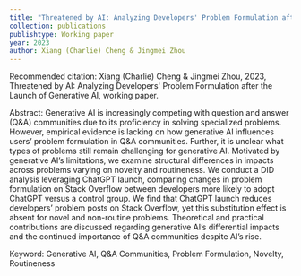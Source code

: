```yaml
---
title: "Threatened by AI: Analyzing Developers' Problem Formulation after the Launch of Generative AI"
collection: publications
publishtype: Working paper
year: 2023
author: Xiang (Charlie) Cheng & Jingmei Zhou
---
```


Recommended citation: Xiang (Charlie) Cheng & Jingmei Zhou, 2023, Threatened by AI: Analyzing Developers' Problem Formulation after the Launch of Generative AI, working paper. 

Abstract: Generative AI is increasingly competing with question and answer (Q&A) communities due to its proficiency in solving specialized problems. However, empirical evidence is lacking on how generative AI influences users’ problem formulation in Q&A communities. Further, it is unclear what types of problems still remain challenging for generative AI. Motivated by generative AI’s limitations, we examine structural differences in impacts across problems varying on novelty and routineness. We conduct a DID analysis leveraging ChatGPT launch, comparing changes in problem formulation on Stack Overflow between developers more likely to adopt ChatGPT versus a control group. We find that ChatGPT launch reduces developers’ problem posts on Stack Overflow, yet this substitution effect is absent for novel and non-routine problems. Theoretical and practical contributions are discussed regarding generative AI’s differential impacts and the continued importance of Q&A communities despite AI’s rise.

Keyword: Generative AI, Q&A Communities,  Problem Formulation, Novelty, Routineness



